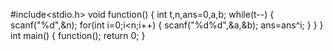 #include<stdio.h>
void function()
{
    int t,n,ans=0,a,b;
    while(t--)
    {
        scanf("%d",&n);
        for(int i=0;i<n;i++)
        {
            scanf("%d%d",&a,&b);
           ans=ans^i; 
        }
    }
}
int main()
{
    function();
    return 0;
}

